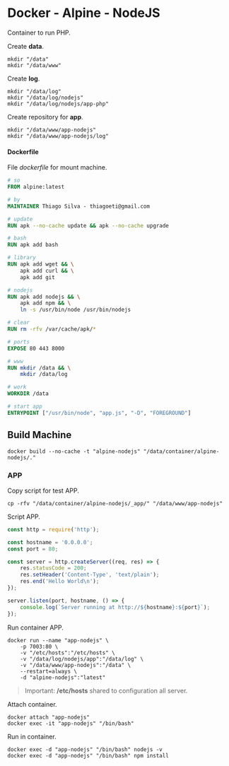 # Docker - Alpine - NodeJS

Container to run PHP.

Create **data**.

```console
mkdir "/data"
mkdir "/data/www"
```

Create **log**.

```console
mkdir "/data/log"
mkdir "/data/log/nodejs"
mkdir "/data/log/nodejs/app-php"
```

Create repository for **app**.

```console
mkdir "/data/www/app-nodejs"
mkdir "/data/www/app-nodejs/log"
```

#### Dockerfile

File *dockerfile* for mount machine.

```dockerfile
# so
FROM alpine:latest

# by
MAINTAINER Thiago Silva - thiagoeti@gmail.com

# update
RUN apk --no-cache update && apk --no-cache upgrade

# bash
RUN apk add bash

# library
RUN apk add wget && \
	apk add curl && \
	apk add git

# nodejs
RUN apk add nodejs && \
	apk add npm && \
	ln -s /usr/bin/node /usr/bin/nodejs

# clear
RUN rm -rfv /var/cache/apk/*

# ports
EXPOSE 80 443 8000

# www
RUN mkdir /data && \
	mkdir /data/log

# work
WORKDIR /data

# start app
ENTRYPOINT ["/usr/bin/node", "app.js", "-D", "FOREGROUND"]
```

## Build Machine

```console
docker build --no-cache -t "alpine-nodejs" "/data/container/alpine-nodejs/."
```

### APP

Copy script for test APP.

```console
cp -rfv "/data/container/alpine-nodejs/_app/" "/data/www/app-nodejs"
```

Script APP.

```js
const http = require('http');

const hostname = '0.0.0.0';
const port = 80;

const server = http.createServer((req, res) => {
	res.statusCode = 200;
	res.setHeader('Content-Type', 'text/plain');
	res.end('Hello World\n');
});

server.listen(port, hostname, () => {
	console.log(`Server running at http://${hostname}:${port}`);
});
```

Run container APP.

```console
docker run --name "app-nodejs" \
	-p 7003:80 \
	-v "/etc/hosts":"/etc/hosts" \
	-v "/data/log/nodejs/app":"/data/log" \
	-v "/data/www/app-nodejs":"/data" \
	--restart=always \
	-d "alpine-nodejs":"latest"
```

> Important: **/etc/hosts** shared to configuration all server.

Attach container.

```console
docker attach "app-nodejs"
docker exec -it "app-nodejs" "/bin/bash"
```

Run in container.

```console
docker exec -d "app-nodejs" "/bin/bash" nodejs -v
docker exec -d "app-nodejs" "/bin/bash" npm install
```
